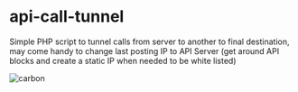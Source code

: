 # api-call-tunnel
Simple PHP script to tunnel calls from server to another to final destination, may come handy to change last posting IP to API Server (get around API blocks and create a static IP when needed to be white listed)

![carbon](https://user-images.githubusercontent.com/33247942/50932024-d34cbd00-147d-11e9-9cfd-c14cd3933378.png)

